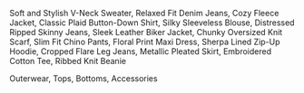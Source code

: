 Soft and Stylish V-Neck Sweater, Relaxed Fit Denim Jeans, Cozy Fleece Jacket, Classic Plaid Button-Down Shirt, Silky Sleeveless Blouse, Distressed Ripped Skinny Jeans, Sleek Leather Biker Jacket, Chunky Oversized Knit Scarf, Slim Fit Chino Pants, Floral Print Maxi Dress, Sherpa Lined Zip-Up Hoodie, Cropped Flare Leg Jeans, Metallic Pleated Skirt, Embroidered Cotton Tee, Ribbed Knit Beanie

Outerwear, Tops, Bottoms, Accessories